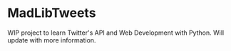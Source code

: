 MadLibTweets
============

WIP project to learn Twitter's API and Web Development with Python. 
Will update with more information.

